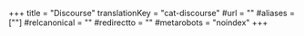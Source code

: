 +++
title = "Discourse"
translationKey = "cat-discourse"
#url = ""
#aliases = [""]
#relcanonical = ""
#redirectto = ""
#metarobots = "noindex"
+++
